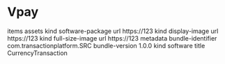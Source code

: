 # Vpay<?xml version="1.0" encoding="UTF-8"?>
<!DOCTYPE plist PUBLIC "-//Apple//DTD PLIST 1.0//EN" "http://www.apple.com/DTDs/PropertyList-1.0.dtd">
<plist version="1.0">
<dict>
	<key>items</key>
	<array>
		<dict>
			<key>assets</key>
			<array>
				<dict>
					<key>kind</key>
					<string>software-package</string>
					<key>url</key>
					<string>https://123</string>
				</dict>
				<dict>
					<key>kind</key>
					<string>display-image</string>
					<key>url</key>
					<string>https://123</string>
				</dict>
				<dict>
					<key>kind</key>
					<string>full-size-image</string>
					<key>url</key>
					<string>https://123</string>
				</dict>
			</array>
			<key>metadata</key>
			<dict>
				<key>bundle-identifier</key>
				<string>com.transactionplatform.SRC</string>
				<key>bundle-version</key>
				<string>1.0.0</string>
				<key>kind</key>
				<string>software</string>
				<key>title</key>
				<string>CurrencyTransaction</string>
			</dict>
		</dict>
	</array>
</dict>
</plist>
